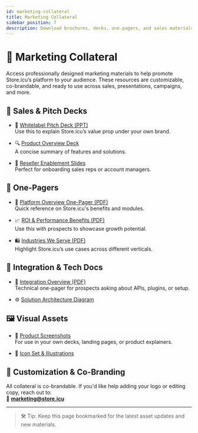 ```yaml
---
id: marketing-collateral
title: Marketing Collateral
sidebar_position: 7
description: Download brochures, decks, one-pagers, and sales materials for Store.icu partners.
---
```


# 📂 Marketing Collateral

Access professionally designed marketing materials to help promote Store.icu’s platform to your audience. These resources are customizable, co-brandable, and ready to use across sales, presentations, campaigns, and more.

## 📄 Sales & Pitch Decks

- 🎯 [Whitelabel Pitch Deck (PPT)](https://store.icu/assets/marketing/whitelabel-pitch-deck.pptx)  
  Use this to explain Store.icu’s value prop under your own brand.

- 🔍 [Product Overview Deck](https://store.icu/assets/marketing/product-overview.pptx)  
  A concise summary of features and solutions.

- 💼 [Reseller Enablement Slides](https://store.icu/assets/marketing/reseller-training.pptx)  
  Perfect for onboarding sales reps or account managers.

## 📝 One-Pagers

- 🧠 [Platform Overview One-Pager (PDF)](https://store.icu/assets/marketing/platform-onepager.pdf)  
  Quick reference on Store.icu's benefits and modules.

- 📈 [ROI & Performance Benefits (PDF)](https://store.icu/assets/marketing/roi-benefits.pdf)  
  Use this with prospects to showcase growth potential.

- 🛍️ [Industries We Serve (PDF)](https://store.icu/assets/marketing/industries-onepager.pdf)  
  Highlight Store.icu’s use cases across different verticals.

## 🧩 Integration & Tech Docs

- 🔗 [Integration Overview (PDF)](https://store.icu/assets/marketing/integration-guide.pdf)  
  Technical one-pager for prospects asking about APIs, plugins, or setup.

- ⚙️ [Solution Architecture Diagram](https://store.icu/assets/marketing/architecture-diagram.pdf)

## 🖼️ Visual Assets

- 📸 [Product Screenshots](https://store.icu/assets/marketing/screenshots.zip)  
  For use in your own decks, landing pages, or product explainers.

- 🎨 [Icon Set & Illustrations](https://store.icu/assets/marketing/icon-set.zip)

## 🔄 Customization & Co-Branding

All collateral is co-brandable. If you'd like help adding your logo or editing copy, reach out to:  
📧 **[marketing@store.icu](mailto:marketing@store.icu)**

---

> 🛠️ Tip: Keep this page bookmarked for the latest asset updates and new materials.
